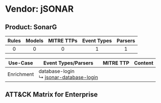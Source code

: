 Vendor: jSONAR
==============
Product: SonarG
---------------
| Rules | Models | MITRE TTPs | Event Types | Parsers |
|:-----:|:------:|:----------:|:-----------:|:-------:|
|   0   |   0    |     0      |      1      |    1    |

|  Use-Case  | Event Types/Parsers                                                                               | MITRE TTP | Content                                          |
|:----------:| ------------------------------------------------------------------------------------------------- | --------- | ------------------------------------------------ |
| Enrichment |  database-login<br> ↳ [jsonar-database-login](Parsers/parserContent_jsonar-database-login.md)<br> |           | [](Rules_Models/r_m_jsonar_sonarg_Enrichment.md) |

ATT&CK Matrix for Enterprise
----------------------------
